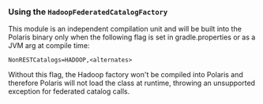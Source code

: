 ### Using the `HadoopFederatedCatalogFactory`

This module is an independent compilation unit and will be built into the Polaris binary only when the following flag is set in gradle.properties or as a JVM arg at compile time:

```
NonRESTCatalogs=HADOOP,<alternates>
```

Without this flag, the Hadoop factory won't be compiled into Polaris and therefore Polaris will not load the class at runtime, throwing an unsupported exception for federated catalog calls.